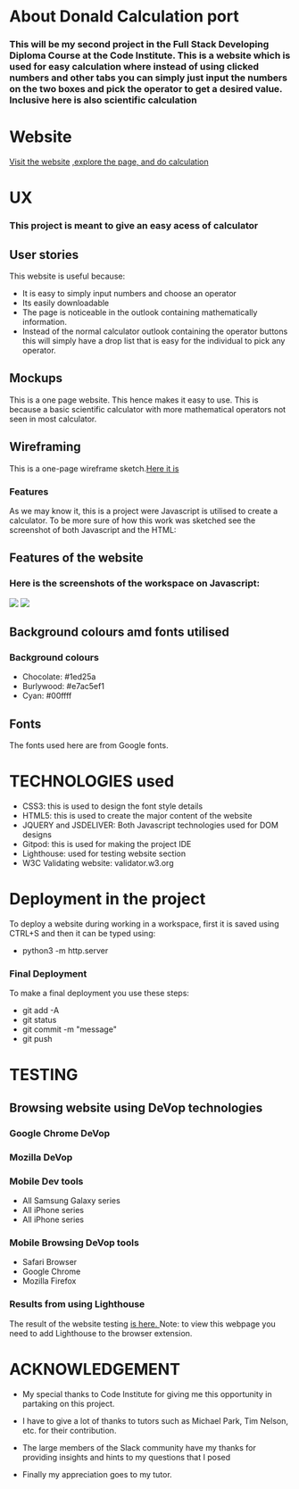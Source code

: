 # About Donald Calculation port
### This will be my second project in the Full Stack Developing Diploma Course at the Code Institute. This is a website which is used for easy calculation where instead of using clicked numbers and other tabs you can simply just input the numbers on the two boxes and pick the operator to get a desired value. Inclusive here is also scientific calculation 

# Website
[Visit the website]() [,explore the page, and do calculation ](https://lionkiller900.github.io/test/)

# UX 
### This project is meant to give an easy acess of calculator 
## User stories
This website is useful because:
- It is easy to simply input numbers and choose an operator
- Its easily downloadable
- The page is noticeable in the outlook containing mathematically information.
- Instead of the normal calculator outlook containing the operator buttons this will simply have a drop list that is easy for the individual to pick any operator.

## Mockups
This is a one page website. This hence makes it easy to use. This is because a basic scientific calculator with more mathematical operators not seen in most calculator.

## Wireframing
This is a one-page wireframe sketch.[Here it is](https://0oba3a.db.files.1drv.com/y4ma1V3Z2Fj2qjXS2tVui_07B9jjHjSDamaAZoB2q5lJWyCJAvbU7Z5WimX_0ZmvM5Q4pSt3jn7dWr5cGwJBx6nwIbsWue1bJGGezdaWNQPdCJerXooriUOnXd3B95ioT41MssX4yrj-nXH5L4gmLhL7IxNYwtuqKf-bUURmvAfw6_pypkd2ok3AjzWbkVlf0_NxmkD2IG076ULXD6vd0N4rQ?width=1106&height=865&cropmode=none)

### Features
As we may know it, this is a project were Javascript is utilised to create a calculator. To be more sure of how this work was sketched see the screenshot of both Javascript and the HTML:

## Features of the website
### Here is the screenshots of the workspace on Javascript:
<img src= "https://3yba3a.db.files.1drv.com/y4mMNDpTqCONsMBC2RPdCA-KqyfOhyq41KqZ3lJB4NyFp3rsJeMXGhyyCSsKwR9qvHw6cOBqaywIBi6Hv5dNNYIKRnHsTIZVYYIa1_7Fk_yrX6wwnAFP-i3zJmWKPU8dHQ-WUgDssURxIXa1YxRTCVToaTvc2jPlSf_BW2pa6dc3LzngaKCh8MHRQMY6hNuTMu3Rsx9qWKbUMD3Wddwk9Fb_w?width=1366&height=518&cropmode=none" />

<img src= "https://z4ba3a.db.files.1drv.com/y4m4iWCdFCIlzd13vkuoBRqpeVjjTfNwwP2PmB2J-kpv8vMMAaNRD0GRTbkiO-bbSD5XOk-78y9IoCjaezemaBQ1gyxOgKI2eLBlrTOo6pYXl3zIw3vXV6R7OndVHAeMibV0R85fIdh8yAKu9J8YhY9irnRgUL8AkST5byLEULo1UiXzmabAMHVnYTGOxEsgy15BAEUMee2cn1MspGecdtEiw?width=1366&height=490&cropmode=none" />

## Background colours amd fonts utilised

### Background colours
- Chocolate:  #1ed25a
- Burlywood: #e7ac5ef1
- Cyan: #00ffff

## Fonts
The fonts used here are from Google fonts. 

# TECHNOLOGIES used
- CSS3: this is used to design the font style details
- HTML5: this is used to create the major content of the website
- JQUERY and JSDELIVER: Both Javascript technologies used for DOM designs
- Gitpod: this is used for making the project IDE
- Lighthouse: used for testing website section
- W3C Validating website: validator.w3.org

# Deployment in the project
To deploy a website during working in a workspace, first it is saved using CTRL+S and then it can be typed using:
- python3 -m http.server

### Final Deployment
To make a final deployment you use these steps:
- git add -A
- git status
- git commit -m "message"
- git push

# TESTING
## Browsing website using DeVop technologies
### Google Chrome DeVop
### Mozilla DeVop
### Mobile Dev tools
- All Samsung Galaxy series
- All iPhone series
- All iPhone series

### Mobile Browsing DeVop tools

- Safari Browser
- Google Chrome
- Mozilla Firefox

### Results from using Lighthouse
The result of the website testing [is here. ](https://googlechrome.github.io/lighthouse/viewer/?psiurl=https%3A%2F%2Flionkiller900.github.io%2Ftest%2F&strategy=mobile&category=performance&category=accessibility&category=best-practices&category=seo&category=pwa&utm_source=lh-chrome-ext#performance)
Note: to view this webpage you need to add Lighthouse to the browser extension.

# ACKNOWLEDGEMENT  

- My special thanks to Code Institute  for giving me this opportunity in partaking on this project. 

- I have to give a lot of thanks to tutors such as Michael Park, Tim Nelson, etc. for their contribution. 

- The large members of the Slack community have my thanks for providing insights and hints to my questions that I posed 

- Finally my appreciation goes to my tutor. 